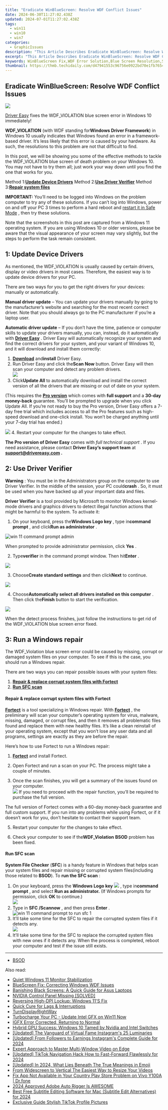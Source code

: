```yaml
---
title: "Eradicate WinBlueScreen: Resolve WDF Conflict Issues"
date: 2024-06-30T11:27:02.438Z
updated: 2024-07-01T11:27:02.438Z
tags:
  - win11
  - win10
  - win7
categories:
  - GraphicIssues
description: "This Article Describes Eradicate WinBlueScreen: Resolve WDF Conflict Issues"
excerpt: "This Article Describes Eradicate WinBlueScreen: Resolve WDF Conflict Issues"
keywords: WinBlueScreen Fix,WDF Error Solution,Blue Screen Resolution,System Stability Enhancement,WDF Conflict Troubleshooting,System Recovery From Blue Screen,Error-Free Windows Experience
thumbnail: https://thmb.techidaily.com/d47941553c96756e0922bd70e1fb76549037277932507e29a378053d0b9798db.jpg
---
```


## Eradicate WinBlueScreen: Resolve WDF Conflict Issues

![](https://images.drivereasy.com/wp-content/uploads/2017/05/img_59100aa7daf8d.jpg)

[Driver Easy](https://tools.techidaily.com/drivereasy/download/) fixes the WDF\_VIOLATION blue screen error in Windows 10 immediately!

**WDF\_VIOLATION** (with WDF standing for**Windows Driver Framework**)  in Windows 10 usually indicates that Windows found an error in a framework-based driver. It’s less likely that this error is caused by your hardware. As such, the resolutions to this problem are not that difficult to find.

 In this post, we will be showing you some of the effective methods to tackle the WDF\_VIOLATION blue screen of death problem on your Windows 10\. You may not have to try them all; just work your way down until you find the one that works for you.

 Method 1:[**Update Device Drivers**](#m1)
 Method 2:[**Use Driver Verifier**](#m2)
 Method 3:**[Repair system files](#RE)**

**IMPORTANT:**  You’ll need to be logged into Windows on the problem computer to try any of these solutions. If you can’t log into Windows, power on and off your PC 3 times to perform a hard reboot and [restart it in Safe Mode](https://tools.techidaily.com/drivereasy/download/) , then try these solutions.

 Note that the screenshots in this post are captured from a Windows 11 operating system. If you are using Windows 10 or older versions, please be aware that the visual appearance of your screen may vary slightly, but the steps to perform the task remain consistent.

## 1: Update Device Drivers

 As mentioned, the WDF\_VIOLATION is usually caused by certain drivers, display or video drivers in most cases. Therefore, the easiest way is to update device drivers for your PC.

 There are two ways for you to get the right drivers for your devices: manually or automatically.

**Manual driver update**  – You can update your drivers manually by going to the manufacturer’s website and searching for the most recent correct driver. Note that you should always go to the PC manufacturer if you’re a laptop user.

**Automatic driver update**  – If you don’t have the time, patience or computer skills to update your drivers manually, you can, instead, do it automatically with [**Driver Easy**](https://tools.techidaily.com/drivereasy/download/) .  Driver Easy will automatically recognize your system and find the correct drivers for your system, and your variant of Windows 10, and it will download and install them correctly:

1. **[Download](https://tools.techidaily.com/drivereasy/download/)**  and**install** Driver Easy.
2. Run Driver Easy and click the**Scan Now** button. Driver Easy will then scan your computer and detect any problem drivers.  
![](https://www.drivereasy.com/wp-content/uploads/2022/05/de-scan.png)
3. Click**Update All** to automatically download and install the correct version of all the drivers that are missing or out of date on your system.  

 (This requires the **[Pro version](https://tools.techidaily.com/drivereasy/download/)**  which comes with **full support**  and a **30-day money-back**  guarantee. You’ll be prompted to upgrade when you click Update All. If you’re not ready to buy the Pro version, Driver Easy offers a 7-day free trial which includes access to all the Pro features such as high-speed download and one-click install. You won’t be charged anything until your 7-day trial has ended.)  

![](https://www.drivereasy.com/wp-content/uploads/2022/05/de-update-1.png)
4. Restart your computer for the changes to take effect.

**The Pro version of Driver Easy** comes with _full technical support_ . If you need assistance, please contact **Driver Easy’s support team** at **[support@drivereasy.com](mailto:support@drivereasy.com) .**

## 2: Use Driver Verifier

**Warning** : You must be in the Administrators group on the computer to use Driver Verifier. In the middle of the session, your PC could**crash** . So, it must be used when you have backed up all your important data and files.

**Driver Verifier** is a tool provided by Microsoft to monitor Windows kernel-mode drivers and graphics drivers to detect illegal function actions that might be harmful to the system. To activate it:

 1) On your keyboard, press the**Windows Logo key** , type in**command prompt** , and click**Run as administrator** .

![win 11 command prompt admin](https://images.drivereasy.com/wp-content/uploads/2023/10/win-11-command-prompt-admin-1.jpg)

When prompted to provide administrator permission, click **Yes** .

 2) Type**verifier** in the command prompt window. Then hit**Enter** .

![](https://images.drivereasy.com/wp-content/uploads/2017/05/img_5910349670aa3.jpg)

 3) Choose**Create standard settings** and then click**Next** to continue.

![](https://images.drivereasy.com/wp-content/uploads/2017/05/img_5910350abaafc.jpg)

 4) Choose**Automatically select all drivers installed on this computer** . Then click the**Finish** button to start the verification.

![](https://images.drivereasy.com/wp-content/uploads/2017/05/img_59103553b4fa3.jpg)

 When the detect process finishes, just follow the instructions to get rid of the WDF\_VIOLATION blue screen error fixed.

## 3: Run a Windows repair

 The WDF\_Violation blue screen error could be caused by missing, corrupt or damaged system files on your computer. To see if this is the case, you should run a Windows repair.

There are two ways you can repair possible issues with your system files:

1. [**Repair & replace corrupt system files with Fortect**](#REIMAGE)
2. [**Run SFC scan**](#SFC)

#### Repair & replace corrupt system files with Fortect

**[Fortect](https://tools.techidaily.com/drivereasy/download/)**  is a tool specializing in Windows repair. With **[Fortect](https://tools.techidaily.com/drivereasy/download/)**  , the preliminary will scan your computer’s operating system for virus, malware, missing, damaged, or corrupt files, and then it removes all problematic files found and replace them with new healthy files. It’s like a clean reinstall of your operating system, except that you won’t lose any user data and all programs, settings are exactly as they are before the repair.

Here’s how to use Fortect to run a Windows repair:

 1) [**Fortect**](https://tools.techidaily.com/drivereasy/download/) and install Fortect.

 2) Open Fortect and run a scan on your PC. The process might take a couple of minutes.  
 3) Once the scan finishes, you will get a summary of the issues found on your computer.  
![](https://images.drivereasy.com/wp-content/uploads/2023/07/fortectstartrepair.png)
 If you need to proceed with the repair function, you’ll be required to purchase the full version.

 The full version of Fortect comes with a 60-day money-back guarantee and full custom support. If you run into any problems while using Fortect, or if it doesn’t work for you, don’t hesitate to contact their support team.

5) Restart your computer for the changes to take effect.

6) Check your computer to see if the**WDF\_Violation** **BSOD** problem has been fixed.  

#### Run SFC scan

**System File Checker** (**SFC**) is a handy feature in Windows that helps scan your system files and repair missing or corrupted system files(including those related to **BSOD**). To **run the SFC scan** :

1. On your keyboard, press the **Windows Logo key** ![](https://images.drivereasy.com/wp-content/uploads/2023/10/windows-logo.png) , type in**command prompt** , and select **Run as administrator.** (If Windows prompts for permission, click **OK** to continue.)  
![](https://images.drivereasy.com/wp-content/uploads/2023/10/win-11-command-prompt-admin-1.jpg)
2. Type in **SFC /Scannow** , and then press **Enter** .  
![win 11 command prompt to run sfc 1](https://images.drivereasy.com/wp-content/uploads/2023/10/win-11-command-prompt-run-sfc-1.jpg)
3. It’ll take some time for the SFC to repair the corrupted system files if it detects any.  
![](https://images.drivereasy.com/wp-content/uploads/2023/10/win-11-command-prompt-run-sfc-3.png)
4. It’ll take some time for the SFC to replace the corrupted system files with new ones if it detects any. When the process is completed, reboot your computer and test if the issue still exists.

---

* [BSOD](https://tools.techidaily.com/drivereasy/download/)

<ins class="adsbygoogle"
     style="display:block"
     data-ad-format="autorelaxed"
     data-ad-client="ca-pub-7571918770474297"
     data-ad-slot="1223367746"></ins>



<ins class="adsbygoogle"
     style="display:block"
     data-ad-client="ca-pub-7571918770474297"
     data-ad-slot="8358498916"
     data-ad-format="auto"
     data-full-width-responsive="true"></ins>

<span class="atpl-alsoreadstyle">Also read:</span>
<div><ul>
<li><a href="https://graphic-issues.techidaily.com/quiet-windows-11-monitor-stabilization/"><u>Quiet Windows 11 Monitor Stabilization</u></a></li>
<li><a href="https://graphic-issues.techidaily.com/bluescreen-fix-correcting-windows-wdf-issues/"><u>BlueScreen Fix: Correcting Windows WDF Issues</u></a></li>
<li><a href="https://graphic-issues.techidaily.com/banishing-black-screens-a-quick-guide-for-asus-laptops/"><u>Banishing Black Screens: A Quick Guide for Asus Laptops</u></a></li>
<li><a href="https://graphic-issues.techidaily.com/nvidia-control-panel-missing-solved/"><u>NVIDIA Control Panel Missing [SOLVED]</u></a></li>
<li><a href="https://graphic-issues.techidaily.com/reversing-high-dpi-lockup-windows-11s-fix/"><u>Reversing High-DPI Lockup: Windows 11'S Fix</u></a></li>
<li><a href="https://graphic-issues.techidaily.com/quick-cure-for-lags-and-interruptions/"><u>Quick Cure for Lags & Interruptions</u></a></li>
<li><a href="https://graphic-issues.techidaily.com/turndisplayrightway/"><u>TurnDisplayRightWay</u></a></li>
<li><a href="https://graphic-issues.techidaily.com/turbocharge-your-pc-update-intel-gfx-on-win11-now/"><u>Turbocharge Your PC - Update Intel GFX on Win11 Now</u></a></li>
<li><a href="https://graphic-issues.techidaily.com/igfx-error-corrected-returning-to-normal/"><u>IGFX Error Corrected, Returning to Normal</u></a></li>
<li><a href="https://graphic-issues.techidaily.com/hybrid-gpu-success-windows-10-tamed-by-nvidia-and-intel-switches/"><u>Hybrid GPU Success: Windows 10 Tamed by Nvidia and Intel Switches</u></a></li>
<li><a href="https://instagram-video-files.techidaily.com/updated-the-vanguard-of-virtual-fame-instagrams-25-luminaries/"><u>[Updated] The Vanguard of Virtual Fame  Instagram's 25 Luminaries</u></a></li>
<li><a href="https://instagram-video-recordings.techidaily.com/updated-from-followers-to-earnings-instagrams-complete-guide-for-2024/"><u>[Updated] From Followers to Earnings  Instagram's Complete Guide for 2024</u></a></li>
<li><a href="https://extra-information.techidaily.com/expert-approach-to-master-multi-window-video-on-edge/"><u>Expert Approach to Master Multi-Window Video on Edge</u></a></li>
<li><a href="https://tiktok-video-recordings.techidaily.com/updated-tiktok-navigation-hack-how-to-fast-forward-flawlessly-for-2024/"><u>[Updated] TikTok Navigation Hack  How to Fast-Forward Flawlessly for 2024</u></a></li>
<li><a href="https://snapchat-videos.techidaily.com/updated-in-2024-what-lies-beneath-the-true-meanings-in-emoji/"><u>[Updated] In 2024, What Lies Beneath  The True Meanings in Emoji</u></a></li>
<li><a href="https://ai-vdieo-software.techidaily.com/from-widescreen-to-vertical-the-easiest-way-to-resize-your-videos/"><u>From Widescreen to Vertical The Easiest Way to Resize Your Videos</u></a></li>
<li><a href="https://howto.techidaily.com/fix-app-not-available-in-your-country-play-store-problem-on-vivo-y100a-drfone-by-drfone-fix-android-problems-fix-android-problems/"><u>Fix App Not Available in Your Country Play Store Problem on Vivo Y100A | Dr.fone</u></a></li>
<li><a href="https://animation-videos.techidaily.com/2024-approved-adobe-auto-rigger-is-awesome/"><u>2024 Approved Adobe Auto Rigger Is AWESOME</u></a></li>
<li><a href="https://ai-vdieo-software.techidaily.com/best-free-subtitle-editing-software-for-mac-subtitle-edit-alternatives-for-2024/"><u>Best Free Subtitle Editing Software for Mac (Subtitle Edit Alternatives) for 2024</u></a></li>
<li><a href="https://tiktok-videos.techidaily.com/exclusive-guide-stylish-tiktok-profile-pictures/"><u>Exclusive Guide  Stylish TikTok Profile Pictures</u></a></li>
</ul></div>
